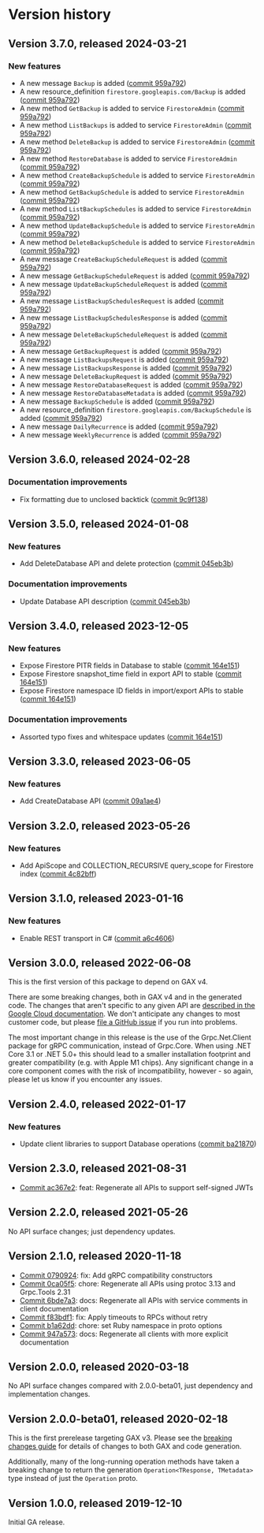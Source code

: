 # Version history

## Version 3.7.0, released 2024-03-21

### New features

- A new message `Backup` is added ([commit 959a792](https://github.com/googleapis/google-cloud-dotnet/commit/959a79280a86ee4e387d4892db7c860aba0ec553))
- A new resource_definition `firestore.googleapis.com/Backup` is added ([commit 959a792](https://github.com/googleapis/google-cloud-dotnet/commit/959a79280a86ee4e387d4892db7c860aba0ec553))
- A new method `GetBackup` is added to service `FirestoreAdmin` ([commit 959a792](https://github.com/googleapis/google-cloud-dotnet/commit/959a79280a86ee4e387d4892db7c860aba0ec553))
- A new method `ListBackups` is added to service `FirestoreAdmin` ([commit 959a792](https://github.com/googleapis/google-cloud-dotnet/commit/959a79280a86ee4e387d4892db7c860aba0ec553))
- A new method `DeleteBackup` is added to service `FirestoreAdmin` ([commit 959a792](https://github.com/googleapis/google-cloud-dotnet/commit/959a79280a86ee4e387d4892db7c860aba0ec553))
- A new method `RestoreDatabase` is added to service `FirestoreAdmin` ([commit 959a792](https://github.com/googleapis/google-cloud-dotnet/commit/959a79280a86ee4e387d4892db7c860aba0ec553))
- A new method `CreateBackupSchedule` is added to service `FirestoreAdmin` ([commit 959a792](https://github.com/googleapis/google-cloud-dotnet/commit/959a79280a86ee4e387d4892db7c860aba0ec553))
- A new method `GetBackupSchedule` is added to service `FirestoreAdmin` ([commit 959a792](https://github.com/googleapis/google-cloud-dotnet/commit/959a79280a86ee4e387d4892db7c860aba0ec553))
- A new method `ListBackupSchedules` is added to service `FirestoreAdmin` ([commit 959a792](https://github.com/googleapis/google-cloud-dotnet/commit/959a79280a86ee4e387d4892db7c860aba0ec553))
- A new method `UpdateBackupSchedule` is added to service `FirestoreAdmin` ([commit 959a792](https://github.com/googleapis/google-cloud-dotnet/commit/959a79280a86ee4e387d4892db7c860aba0ec553))
- A new method `DeleteBackupSchedule` is added to service `FirestoreAdmin` ([commit 959a792](https://github.com/googleapis/google-cloud-dotnet/commit/959a79280a86ee4e387d4892db7c860aba0ec553))
- A new message `CreateBackupScheduleRequest` is added ([commit 959a792](https://github.com/googleapis/google-cloud-dotnet/commit/959a79280a86ee4e387d4892db7c860aba0ec553))
- A new message `GetBackupScheduleRequest` is added ([commit 959a792](https://github.com/googleapis/google-cloud-dotnet/commit/959a79280a86ee4e387d4892db7c860aba0ec553))
- A new message `UpdateBackupScheduleRequest` is added ([commit 959a792](https://github.com/googleapis/google-cloud-dotnet/commit/959a79280a86ee4e387d4892db7c860aba0ec553))
- A new message `ListBackupSchedulesRequest` is added ([commit 959a792](https://github.com/googleapis/google-cloud-dotnet/commit/959a79280a86ee4e387d4892db7c860aba0ec553))
- A new message `ListBackupSchedulesResponse` is added ([commit 959a792](https://github.com/googleapis/google-cloud-dotnet/commit/959a79280a86ee4e387d4892db7c860aba0ec553))
- A new message `DeleteBackupScheduleRequest` is added ([commit 959a792](https://github.com/googleapis/google-cloud-dotnet/commit/959a79280a86ee4e387d4892db7c860aba0ec553))
- A new message `GetBackupRequest` is added ([commit 959a792](https://github.com/googleapis/google-cloud-dotnet/commit/959a79280a86ee4e387d4892db7c860aba0ec553))
- A new message `ListBackupsRequest` is added ([commit 959a792](https://github.com/googleapis/google-cloud-dotnet/commit/959a79280a86ee4e387d4892db7c860aba0ec553))
- A new message `ListBackupsResponse` is added ([commit 959a792](https://github.com/googleapis/google-cloud-dotnet/commit/959a79280a86ee4e387d4892db7c860aba0ec553))
- A new message `DeleteBackupRequest` is added ([commit 959a792](https://github.com/googleapis/google-cloud-dotnet/commit/959a79280a86ee4e387d4892db7c860aba0ec553))
- A new message `RestoreDatabaseRequest` is added ([commit 959a792](https://github.com/googleapis/google-cloud-dotnet/commit/959a79280a86ee4e387d4892db7c860aba0ec553))
- A new message `RestoreDatabaseMetadata` is added ([commit 959a792](https://github.com/googleapis/google-cloud-dotnet/commit/959a79280a86ee4e387d4892db7c860aba0ec553))
- A new message `BackupSchedule` is added ([commit 959a792](https://github.com/googleapis/google-cloud-dotnet/commit/959a79280a86ee4e387d4892db7c860aba0ec553))
- A new resource_definition `firestore.googleapis.com/BackupSchedule` is added ([commit 959a792](https://github.com/googleapis/google-cloud-dotnet/commit/959a79280a86ee4e387d4892db7c860aba0ec553))
- A new message `DailyRecurrence` is added ([commit 959a792](https://github.com/googleapis/google-cloud-dotnet/commit/959a79280a86ee4e387d4892db7c860aba0ec553))
- A new message `WeeklyRecurrence` is added ([commit 959a792](https://github.com/googleapis/google-cloud-dotnet/commit/959a79280a86ee4e387d4892db7c860aba0ec553))

## Version 3.6.0, released 2024-02-28

### Documentation improvements

- Fix formatting due to unclosed backtick ([commit 9c9f138](https://github.com/googleapis/google-cloud-dotnet/commit/9c9f138f23701d913a1fc192003ff9d77563f792))

## Version 3.5.0, released 2024-01-08

### New features

- Add DeleteDatabase API and delete protection ([commit 045eb3b](https://github.com/googleapis/google-cloud-dotnet/commit/045eb3b54e169edab666bc0e3154683d402fde0e))

### Documentation improvements

- Update Database API description ([commit 045eb3b](https://github.com/googleapis/google-cloud-dotnet/commit/045eb3b54e169edab666bc0e3154683d402fde0e))

## Version 3.4.0, released 2023-12-05

### New features

- Expose Firestore PITR fields in Database to stable ([commit 164e151](https://github.com/googleapis/google-cloud-dotnet/commit/164e151633aa4d82861a61d4a95ff496d38b87ef))
- Expose Firestore snapshot_time field in export API to stable ([commit 164e151](https://github.com/googleapis/google-cloud-dotnet/commit/164e151633aa4d82861a61d4a95ff496d38b87ef))
- Expose Firestore namespace ID fields in import/export APIs to stable ([commit 164e151](https://github.com/googleapis/google-cloud-dotnet/commit/164e151633aa4d82861a61d4a95ff496d38b87ef))

### Documentation improvements

- Assorted typo fixes and whitespace updates ([commit 164e151](https://github.com/googleapis/google-cloud-dotnet/commit/164e151633aa4d82861a61d4a95ff496d38b87ef))

## Version 3.3.0, released 2023-06-05

### New features

- Add CreateDatabase API ([commit 09a1ae4](https://github.com/googleapis/google-cloud-dotnet/commit/09a1ae43740e16ae1d27024044aa1c62c7b1ed16))

## Version 3.2.0, released 2023-05-26

### New features

- Add ApiScope and COLLECTION_RECURSIVE query_scope for Firestore index ([commit 4c82bff](https://github.com/googleapis/google-cloud-dotnet/commit/4c82bffa5257d5083f5c06681c7540bf4a03bcfc))

## Version 3.1.0, released 2023-01-16

### New features

- Enable REST transport in C# ([commit a6c4606](https://github.com/googleapis/google-cloud-dotnet/commit/a6c46063bd961a9dadc728a780d66de772f28e71))

## Version 3.0.0, released 2022-06-08

This is the first version of this package to depend on GAX v4.

There are some breaking changes, both in GAX v4 and in the generated
code. The changes that aren't specific to any given API are [described in the Google Cloud
documentation](https://cloud.google.com/dotnet/docs/reference/help/breaking-gax4).
We don't anticipate any changes to most customer code, but please [file a
GitHub issue](https://github.com/googleapis/google-cloud-dotnet/issues/new/choose)
if you run into problems.

The most important change in this release is the use of the Grpc.Net.Client package
for gRPC communication, instead of Grpc.Core. When using .NET Core 3.1 or .NET 5.0+
this should lead to a smaller installation footprint and greater compatibility (e.g.
with Apple M1 chips). Any significant change in a core component comes with the risk
of incompatibility, however - so again, please let us know if you encounter any
issues.


## Version 2.4.0, released 2022-01-17

### New features

- Update client libraries to support Database operations ([commit ba21870](https://github.com/googleapis/google-cloud-dotnet/commit/ba2187023f67d902d54ec8c6a3d16b0c934873f8))

## Version 2.3.0, released 2021-08-31

- [Commit ac367e2](https://github.com/googleapis/google-cloud-dotnet/commit/ac367e2): feat: Regenerate all APIs to support self-signed JWTs

## Version 2.2.0, released 2021-05-26

No API surface changes; just dependency updates.

## Version 2.1.0, released 2020-11-18

- [Commit 0790924](https://github.com/googleapis/google-cloud-dotnet/commit/0790924): fix: Add gRPC compatibility constructors
- [Commit 0ca05f5](https://github.com/googleapis/google-cloud-dotnet/commit/0ca05f5): chore: Regenerate all APIs using protoc 3.13 and Grpc.Tools 2.31
- [Commit 6bde7a3](https://github.com/googleapis/google-cloud-dotnet/commit/6bde7a3): docs: Regenerate all APIs with service comments in client documentation
- [Commit f83bdf1](https://github.com/googleapis/google-cloud-dotnet/commit/f83bdf1): fix: Apply timeouts to RPCs without retry
- [Commit b1a62dd](https://github.com/googleapis/google-cloud-dotnet/commit/b1a62dd): chore: set Ruby namespace in proto options
- [Commit 947a573](https://github.com/googleapis/google-cloud-dotnet/commit/947a573): docs: Regenerate all clients with more explicit documentation

## Version 2.0.0, released 2020-03-18

No API surface changes compared with 2.0.0-beta01, just dependency
and implementation changes.

## Version 2.0.0-beta01, released 2020-02-18

This is the first prerelease targeting GAX v3. Please see the [breaking changes
guide](https://cloud.google.com/dotnet/docs/reference/help/breaking-gax2)
for details of changes to both GAX and code generation.

Additionally, many of the long-running operation methods have taken
a breaking change to return the generation `Operation<TResponse, TMetadata>`
type instead of just the `Operation` proto.

## Version 1.0.0, released 2019-12-10

Initial GA release.
